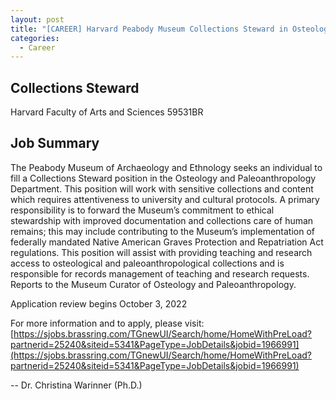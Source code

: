 ```yaml
---
layout: post
title: "[CAREER] Harvard Peabody Museum Collections Steward in Osteology and Paleoanthropology"
categories:
  - Career
---
```


## Collections Steward

Harvard Faculty of Arts and Sciences
59531BR

## Job Summary

The Peabody Museum of Archaeology and Ethnology seeks an individual to fill a Collections Steward position in the Osteology and Paleoanthropology Department. This position will work with sensitive collections and content which requires attentiveness to university and cultural protocols. A primary responsibility is to forward the Museum’s commitment to ethical stewardship with improved documentation and collections care of human remains; this may include contributing to the Museum’s implementation of federally mandated Native American Graves Protection and Repatriation Act regulations. This position will assist with providing teaching and research access to osteological and paleoanthropological collections and is responsible for records management of teaching and research requests. Reports to the Museum Curator of Osteology and Paleoanthropology.

Application review begins October 3, 2022

For more information and to apply, please visit: [https://sjobs.brassring.com/TGnewUI/Search/home/HomeWithPreLoad?partnerid=25240&siteid=5341&PageType=JobDetails&jobid=1966991](https://sjobs.brassring.com/TGnewUI/Search/home/HomeWithPreLoad?partnerid=25240&siteid=5341&PageType=JobDetails&jobid=1966991)

--
Dr. Christina Warinner (Ph.D.)

